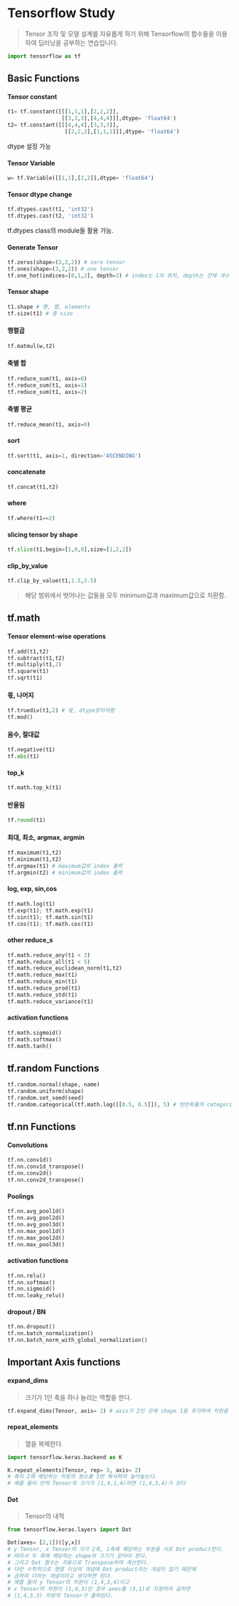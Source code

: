# Tensorflow Study

> Tensor 조작 및 모델 설계를 자유롭게 하기 위해 Tensorflow의 함수들을 이용하여 딥러닝을 공부하는 연습입니다.

```python
import tensorflow as tf
```

## Basic Functions

#### Tensor constant

```python
t1= tf.constant([[[1,1,1],[2,2,2]],
                 [[3,3,3],[4,4,4]]],dtype= 'float64')
t2= tf.constant([[[4,4,4],[3,3,3]],
                  [[2,2,2],[1,1,1]]],dtype= 'float64')
```

dtype 설정 가능

#### Tensor Variable

```python
w= tf.Variable([[1,1],[2,2]],dtype= 'float64')
```

#### Tensor dtype change

```python
tf.dtypes.cast(t1, 'int32')
tf.dtypes.cast(t2, 'int32')
```

tf.dtypes class의 module들 활용 가능. 


#### Generate Tensor

```python
tf.zeros(shape=(3,2,2)) # zero tensor
tf.ones(shape=(3,2,2)) # one tensor
tf.one_hot(indices=[0,1,2], depth=3) # index는 1의 위치, depth는 전체 개수
```

#### Tensor shape

```python
t1.shape # 행, 렬, elements
tf.size(t1) # 총 size
```

#### 행렬곱

```python
tf.matmul(w,t2)
```

#### 축별 합

```python
tf.reduce_sum(t1, axis=0)
tf.reduce_sum(t1, axis=1)
tf.reduce_sum(t1, axis=2)
```

#### 축별 평균

```python
tf.reduce_mean(t1, axis=0)
```

#### sort

```python
tf.sort(t1, axis=1, direction='ASCENDING')
```

#### concatenate

```python
tf.concat(t1,t2)
```

#### where

```python
tf.where(t1==2)
```

#### slicing tensor by shape

```python
tf.slice(t1,begin=[1,0,0],size=[1,2,2])
```

#### clip_by_value

```python
tf.clip_by_value(t1,1.5,3.5)
```

> 해당 범위에서 벗어나는 값들을 모두 minimum값과 maximum값으로 치환함.

## tf.math
#### Tensor element-wise operations

```python
tf.add(t1,t2)
tf.subtract(t1,t2)
tf.multiply(t1,2)
tf.square(t1)
tf.sqrt(t1)
```

#### 몫, 나머지

```python
tf.truediv(t1,2) # 몫, dtype맞아야함
tf.mod()
```
#### 음수, 절대값

```python
tf.negative(t1)
tf.abs(t1)
```

#### top_k

```python
tf.math.top_k(t1)
```

#### 반올림

```python
tf.round(t1)
```

#### 최대, 최소, argmax, argmin

```python
tf.maximum(t1,t2)
tf.minimum(t1,t2)
tf.argmax(t1) # maximum값의 index 출력
tf.argmin(t2) # minimum값의 index 출력
```

#### log, exp, sin,cos

```python
tf.math.log(t1)
tf.exp(t1); tf.math.exp(t1)
tf.sin(t1); tf.math.sin(t1)
tf.cos(t1); tf.math.cos(t1)
```

#### other reduce_s

```python
tf.math.reduce_any(t1 < 3)
tf.math.reduce_all(t1 < 5)
tf.math.reduce_euclidean_norm(t1,t2)
tf.math.reduce_max(t1)
tf.math.reduce_min(t1)
tf.math.reduce_prod(t1)
tf.math.reduce_std(t1)
tf.math.reduce_variance(t1)
```

#### activation functions

```python
tf.math.sigmoid()
tf.math.softmax()
tf.math.tanh()
```

## tf.random Functions

```python
tf.random.normal(shape, name)
tf.random.uniform(shape)
tf.random.set_seed(seed)
tf.random.categorical(tf.math.log([[0.5, 0.5]]), 5) # 반반확률의 categorical 변수 생성
```

## tf.nn Functions

#### Convolutions

```python
tf.nn.conv1d()
tf.nn.conv1d_transpose()
tf.nn.conv2d()
tf.nn.conv2d_transpose()
```

#### Poolings

```python
tf.nn.avg_pool1d()
tf.nn.avg_pool2d()
tf.nn.avg_pool3d()
tf.nn.max_pool1d()
tf.nn.max_pool2d()
tf.nn.max_pool3d()
```

#### activation functions

```python
tf.nn.relu()
tf.nn.softmax()
tf.nn.sigmoid()
tf.nn.leaky_relu()
```

#### dropout / BN

```python
tf.nn.dropout()
tf.nn.batch_normalization()
tf.nn.batch_norm_with_global_normalization()
```



## Important Axis functions

#### expand_dims

> 크기가 1인 축을 하나 늘리는 역할을 한다.

```python
tf.expand_dims(Tensor, axis= 2) # axis가 2인 곳에 shape 1을 추가하여 차원을 늘리기
```

#### repeat_elements

> 열을 복제한다.

```python
import tensorflow.keras.backend as K

K.repeat_elements(Tensor, rep= 3, axis= 2) 
# 축이 2에 해당하는 차원의 원소를 3번 복사하여 늘어놓는다.
# 예를 들어 만약 Tensor의 크기가 (1,4,1,4)라면 (1,4,3,4)가 된다
```

#### Dot

> Tensor의 내적

```python
from tensorflow.keras.layers import Dot

Dot(axes= [2,1])([y,x])
# y Tensor, x Tensor의 각각 2축, 1축에 해당하는 부분을 서로 Dot product한다.
# 따라서 두 축에 해당하는 shape의 크기가 같아야 한다.
# 그리고 Dot 함수는 자동으로 Transpose하여 계산한다.
# 다만 수학적으로 행렬 이상의 개념에 Dot product라는 개념이 없기 때문에
# 곱하여 더하는 개념이라고 생각하면 된다.
# 예를 들어 y Tensor의 차원이 (1,4,3,4)이고
# x Tensor의 차원이 (1,4,3)인 경우 axes를 (3,1)로 지정하여 곱하면
# (1,4,3,3) 차원의 Tensor가 출력된다.
```

